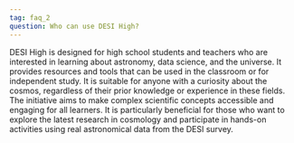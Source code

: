 ```yaml
---
tag: faq_2
question: Who can use DESI High?
---
```

DESI High is designed for high school students and teachers who are interested in learning about astronomy, data science, and the universe. It provides resources and tools that can be used in the classroom or for independent study.
It is suitable for anyone with a curiosity about the cosmos, regardless of their prior knowledge or experience in these fields. The initiative aims to make complex scientific concepts accessible and engaging for all learners.
It is particularly beneficial for those who want to explore the latest research in cosmology and participate in hands-on activities using real astronomical data from the DESI survey.